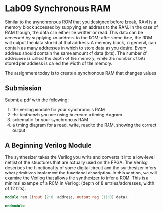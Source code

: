 # Lab09 Synchronous RAM
Similar to the asynchronous ROM that you designed before break, RAM is a memory block accessed by
supplying an address to the RAM. In the case of RAM though, the data can either be written or read.
This data can be accessed by supplying an address to the ROM; after some time, the ROM will output the 
data stored at that address.  A memory block, in general, can contain as many addresses in which to 
store data as you desire.  Every address should contain the same amount of data (bits). The number of 
addresses is called the depth of the memory, while the number of bits stored per address is called the 
width of the memory.

The assignment today is to create a synchronous RAM that changes values 

## Submission
Submit a pdf with the following: 
1) the verilog module for your synchronous RAM
2) the testbench you are using to create a timing diagram
3) schematic for your synchronous RAM
4) a timing diagram for a read, write, read to the RAM, showing the correct output

## A Beginning Verilog Module
The synthesizer takes the Verilog you write and converts it into a low-level netlist of the structures 
that are actually used on the FPGA. The Verilog describes the functionality of some digital circuit and 
the synthesizer infers what primitives implement the functional description. In this section, we will 
examine the Verilog that allows the synthesizer to infer a ROM. This is a minimal example of a ROM in 
Verilog: (depth of 8 entries/addresses, width of 12 bits).

```verilog
module ram (input [2:0] address, output reg [11:0] data); 

endmodule
```
